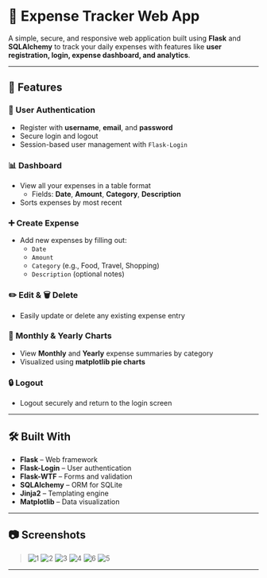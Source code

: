 # 💸 Expense Tracker Web App

A simple, secure, and responsive web application built using **Flask** and **SQLAlchemy** to track your daily expenses with features like **user registration, login, expense dashboard, and analytics**.

---

## 🚀 Features

### 👤 User Authentication
- Register with **username**, **email**, and **password**
- Secure login and logout
- Session-based user management with `Flask-Login`

### 📊 Dashboard
- View all your expenses in a table format
  - Fields: **Date**, **Amount**, **Category**, **Description**
- Sorts expenses by most recent

### ➕ Create Expense
- Add new expenses by filling out:
  - `Date`
  - `Amount`
  - `Category` (e.g., Food, Travel, Shopping)
  - `Description` (optional notes)

### ✏️ Edit & 🗑️ Delete
- Easily update or delete any existing expense entry

### 📆 Monthly & Yearly Charts
- View **Monthly** and **Yearly** expense summaries by category
- Visualized using **matplotlib pie charts**

### 🔒 Logout
- Logout securely and return to the login screen

---

## 🛠️ Built With

- **Flask** – Web framework
- **Flask-Login** – User authentication
- **Flask-WTF** – Forms and validation
- **SQLAlchemy** – ORM for SQLite
- **Jinja2** – Templating engine
- **Matplotlib** – Data visualization

---

## 📷 Screenshots

> ![1](https://github.com/user-attachments/assets/9b0ec825-0401-409f-9093-6f30e4ce8403)
> ![2](https://github.com/user-attachments/assets/733e27f6-6bbf-43d8-a960-2d939ac19c1a)
> ![3](https://github.com/user-attachments/assets/d2169658-621b-4202-9efe-80cc8e702984)
> ![4](https://github.com/user-attachments/assets/3679824a-4ef1-41a3-956b-2d8e78ddb0ca)
> ![6](https://github.com/user-attachments/assets/921b0721-9355-4364-949a-f81561351d19)
> ![5](https://github.com/user-attachments/assets/a74f2d09-65e6-4c75-be9c-e4fd0fc9e347)







---


